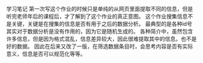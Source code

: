 学习笔记
第一次写这个作业的时候只是单纯的从网页里面提取不同的信息，但是听完老师年后的课程后，才了解到了这个作业的真正意图。
这个作业搜集信息不是关键，关键是在搜集的信息是否有用于之后的数据分析。
最典型的是各种id号其实对于数据分析是没有作用的，因为它是随机生成的。
各种简介中，虽然包含许多信息，但是因为格式混乱，信息差异较大，因此很难提取其中的信息。也不是好的数据。
因此在后来又改了一版，在筛选数据条目时，会思考内容是否有实际意义，信息是否可以规范化等等。
